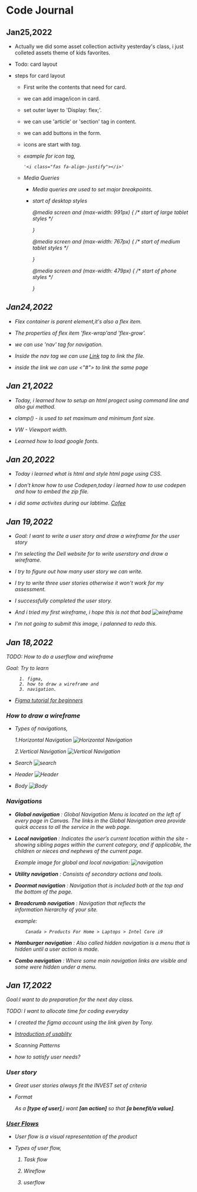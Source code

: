 # Code Journal

## Jan25,2022

  * Actually we did some asset collection activity yesterday's class, i just 
    colleted assets theme of kids favorites.

  * Todo: card layout

  * steps for card layout

     - First write the contents that need for card.

     - we can add image/icon in card.
     
     - set outer layer to 'Display: flex;'.

     - we can use 'article' or 'section' tag in content.
     
     - we can add buttons in the form.

     - icons are start with <i> tag.

     - example for icon tag,

           '<i class="fas fa-align-justify"></i>'

    * Media Queries

      - Media queries are used to set major breakpoints.

      - start of desktop styles

         @media screen and (max-width: 991px) {
             /* start of large tablet styles */

          }

         @media screen and (max-width: 767px) {
             /* start of medium tablet styles */

          }

        @media screen and (max-width: 479px) {
           /* start of phone styles */

         }   

## Jan24,2022

  * Flex container is parent element,it's also a flex item.

  * The properties of flex item 'flex-wrap'and 'flex-grow'.

  * we can use 'nav' tag for navigation.

  * Inside the nav tag we can use <a href="#link-on-page">Link</a> tag to 
    link the file.

  * inside the link we can use <"#"> to link the same page 

## Jan 21,2022

  * Today, i learned how to setup an html progect using command line and  
    also gui method.

  * clamp() - is used to set maximum and minimum font size.

  * VW - Viewport width.

  * Learned how to load google fonts.


## Jan 20,2022
  
  * Today i learned what is html and style html page using CSS.

  * I don't know how to use Codepen,today i learned how to use codepen and how 
    to embed the zip file.

  * i did some activites during our labtime.
    [Cofee](https://codepen.io/Maha-Seenivasan/pen/QWqXNBg)

## Jan 19,2022
 
  * Goal: I want to write a user story and draw a wireframe for the user  
          story

  * I'm selecting the Dell website for to write userstory and draw a  
    wireframe.

  * I try to figure out how many user story we can write.

  * I try to write three user stories otherwise it won't work for my assessment.
  
  * I successfully completed the user story.

  * And i tried my first wireframe, i hope this is not that bad
    ![wireframe](https://github.com/Mahalakshmi-24/code-journal1/blob/main/image/1.jpg)

  * I'm not going to submit this image, i palanned to redo this.


## Jan 18,2022

  TODO: How to do a userflow and wireframe

  Goal: Try to learn 

         1. figma, 
         2. how to draw a wireframe and 
         3. navigation.

   * [Figma tutorial for beginners](https://www.youtube.com/watch?v=dXQ7IHkTiMM&list=PLXDU_eVOJTx7QHLShNqIXL1Cgbxj7HlN4&index=2)

### How to draw a wireframe

  * Types of navigations,

      1.Horizontal Navigation
        ![Horizontal Navigation](https://github.com/Mahalakshmi-24/code-journal1/blob/main/image/horizontal.png)

      2.Vertical Navigation
        ![Vertical Navigation](https://github.com/Mahalakshmi-24/code-journal1/blob/main/image/vertical.png)

  * Search
        ![search](https://github.com/Mahalakshmi-24/code-journal1/blob/main/image/search.png)
  
  * Header
        ![Header](https://github.com/Mahalakshmi-24/code-journal1/blob/main/image/header.png)

  * Body
       ![Body](https://github.com/Mahalakshmi-24/code-journal1/blob/main/image/body.png)

### Navigations
   
   * **Global navigation** :  Global Navigation Menu is located on the 
     left of every page in Canvas. The links in the Global Navigation area provide quick access to all the service in the web page.
    
   * **Local navigation** :  Indicates the user’s current location within
     the site - showing sibling pages within the current category, and if applicable, the children or nieces and nephews of the current 
     page.

      Example image for global and local navigation:
      ![navigation](https://github.com/Mahalakshmi-24/code-journal1/blob/main/image/navigation.png) 

   * **Utility navigation** : Consists of secondary actions and tools.

   * **Doormat navigation** : Navigation that is included both at the 
      top and the bottom of the page.

   * **Breadcrumb navigation** : Navigation that reflects the  
       information hierarchy of your site.

       example:

             Canada > Products For Home > Laptops > Intel Core i9

  * **Hamburger navigation** : Also called hidden navigation is a menu 
        that is hidden until a user action is made. 

  * **Combo navigation** : Where some main navigation links are 
        visible and some were hidden under a menu.

## Jan 17,2022

Goal:I want to do preparation for the next day class.

TODO: I want to allocate time for coding everyday

  * I created the figma account using the link given by Tony.
  
  * [Introduction of usablity](https://www.nngroup.com/articles/usability-101-introduction-to-usability/)
 
  * Scanning Patterns

  * how to satisfy user needs?

### User story
 
  * Great user stories always fit the INVEST set of criteria

  * Format
       
       As a **[type of user]**,i want **[an action]** so that **[a benefit/a value]**.

### [User Flows](https://careerfoundry.com/en/blog/ux-design/what-are-user-flows/)
   
   * User flow is a visual representation of the product

   * Types of user flow,
      
       1. Task flow

       2. Wireflow

       3. userflow


